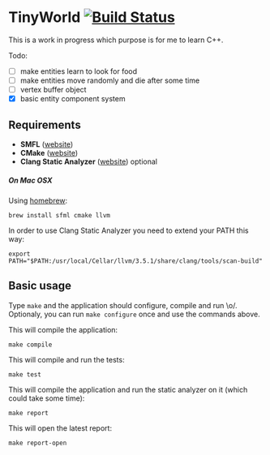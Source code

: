 # TinyWorld [![Build Status](https://travis-ci.org/xpac27/TinyWorld.svg?branch=master)](https://travis-ci.org/xpac27/TinyWorld)

This is a work in progress which purpose is for me to learn C++.

Todo:
- [ ] make entities learn to look for food
- [ ] make entities move randomly and die after some time
- [ ] vertex buffer object
- [x] basic entity component system

## Requirements

* **SMFL** ([website](http://www.sfml-dev.org/tutorials/2.2/))
* **CMake** ([website](http://www.cmake.org/))
* **Clang Static Analyzer** ([website](http://clang-analyzer.llvm.org/index.html)) optional

##### On Mac OSX

Using [homebrew](http://mxcl.github.io/homebrew/):

    brew install sfml cmake llvm

In order to use Clang Static Analyzer you need to extend your PATH this way:

    export PATH="$PATH:/usr/local/Cellar/llvm/3.5.1/share/clang/tools/scan-build"

## Basic usage

Type `make` and the application should configure, compile and run \o/. Optionaly, you can run `make configure` once and use the commands above.

This will compile the application:

    make compile

This will compile and run the tests:

    make test

This will compile the application and run the static analyzer on it (which could take some time):

    make report

This will open the latest report:

    make report-open
